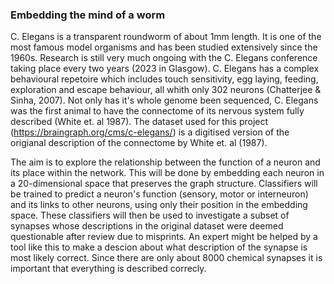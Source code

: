 ### Embedding the mind of a worm

C. Elegans is a transparent roundworm of about 1mm length. It is one of the most famous model organisms and has been studied extensively since the 1960s. 
Research is still very much ongoing with the C. Elegans conference taking place every two years (2023 in Glasgow). 
C. Elegans has a complex behavioural repetoire which includes touch sensitivity, egg laying, feeding, exploration and escape behaviour, all whith only 302 neurons (Chatterjee & Sinha, 2007). 
Not only has it's whole genome been sequenced, C. Elegans was the first animal to have the connectome of its nervous system fully described (White et. al 1987).
The dataset used for this project (https://braingraph.org/cms/c-elegans/) is a digitised version of the origianal description of the connectome by White et. al (1987). 

The aim is to explore the relationship between the function of a neuron and its place within the network. This will be done by embedding each neuron in a 20-dimensional space that preserves the graph structure. 
Classifiers will be trained to predict a neuron's function (sensory, motor or interneuron) and its links to other neurons, using only their position in the embedding space. 
These classifiers will then be used to investigate a subset of synapses whose descriptions in the original dataset were deemed questionable after review due to misprints. 
An expert might be helped by a tool like this to make a descion about what description of the synapse is most likely correct. 
Since there are only about 8000 chemical synapses it is important that everything is described correcly.
